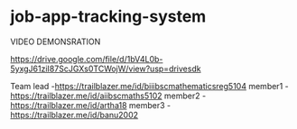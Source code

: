 # job-app-tracking-system
VIDEO DEMONSRATION

https://drive.google.com/file/d/1bV4L0b-5yxgJ61ziI87ScJGXs0TCWojW/view?usp=drivesdk

Team lead -https://trailblazer.me/id/biiibscmathematicsreg5104
member1  -https://trailblazer.me/id/aiibscmaths5102
member2  -https://trailblazer.me/id/artha18
member3  -https://trailblazer.me/id/banu2002

